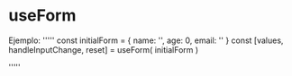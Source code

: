 # useForm

Ejemplo:
'''''
    const initialForm = {
        name: '',
        age: 0,
        email: ''
    }
    const [values, handleInputChange, reset] = useForm( initialForm )

'''''